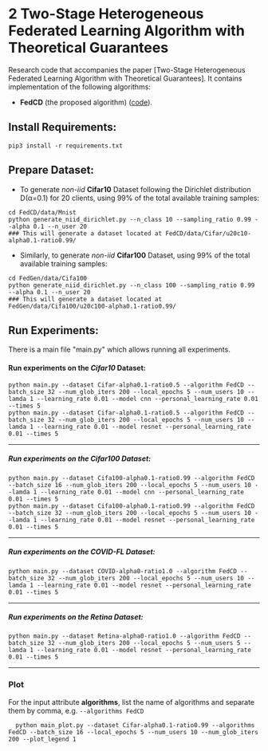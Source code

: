# 2 Two-Stage Heterogeneous Federated Learning Algorithm with Theoretical Guarantees

Research code that accompanies the paper [Two-Stage Heterogeneous Federated Learning Algorithm with Theoretical Guarantees].
It contains implementation of the following algorithms:
* **FedCD** (the proposed algorithm) ([code](https://github.com/zhuangdizhu/FedGen/blob/main/FLAlgorithms/servers/serverpFedGen.py)).


## Install Requirements:
```pip3 install -r requirements.txt```

  
## Prepare Dataset: 
* To generate *non-iid* **Cifar10** Dataset following the Dirichlet distribution D(&alpha;=0.1) for 20 clients, using 99% of the total available training samples:
<pre><code>cd FedCD/data/Mnist
python generate_niid_dirichlet.py --n_class 10 --sampling_ratio 0.99 --alpha 0.1 --n_user 20
### This will generate a dataset located at FedCD/data/Cifar/u20c10-alpha0.1-ratio0.99/
</code></pre>
    

- Similarly, to generate *non-iid* **Cifar100** Dataset, using 99% of the total available training samples:
<pre><code>cd FedGen/data/Cifa100
python generate_niid_dirichlet.py --n_class 100 --sampling_ratio 0.99 --alpha 0.1 --n_user 20 
### This will generate a dataset located at FedGen/data/Cifa100/u20c100-alpha0.1-ratio0.99/
</code></pre> 

## Run Experiments: 

There is a main file "main.py" which allows running all experiments.

#### Run experiments on the *Cifar10* Dataset:
```
python main.py --dataset Cifar-alpha0.1-ratio0.5 --algorithm FedCD --batch_size 32 --num_glob_iters 200 --local_epochs 5 --num_users 10 --lamda 1 --learning_rate 0.01 --model cnn --personal_learning_rate 0.01 --times 5 
python main.py --dataset Cifar-alpha0.1-ratio0.5 --algorithm FedCD --batch_size 32 --num_glob_iters 200 --local_epochs 5 --num_users 10 --lamda 1 --learning_rate 0.01 --model resnet --personal_learning_rate 0.01 --times 5 

```
----

##### Run experiments on the *Cifar100* Dataset:
```
python main.py --dataset Cifa100-alpha0.1-ratio0.99 --algorithm FedCD --batch_size 16 --num_glob_iters 200 --local_epochs 5 --num_users 10 --lamda 1 --learning_rate 0.01 --model cnn --personal_learning_rate 0.01 --times 5 
python main.py --dataset Cifa100-alpha0.1-ratio0.99 --algorithm FedCD --batch_size 32 --num_glob_iters 200 --local_epochs 5 --num_users 10 --lamda 1 --learning_rate 0.01 --model resnet --personal_learning_rate 0.01 --times 5 

```
----

##### Run experiments on the *COVID-FL* Dataset:
```
python main.py --dataset COVID-alpha0-ratio1.0 --algorithm FedCD --batch_size 32 --num_glob_iters 200 --local_epochs 5 --num_users 10 --lamda 1 --learning_rate 0.01 --model resnet --personal_learning_rate 0.01 --times 5 

```
----
##### Run experiments on the *Retina* Dataset:
```
python main.py --dataset Retina-alpha0-ratio1.0 --algorithm FedCD --batch_size 32 --num_glob_iters 200 --local_epochs 5 --num_users 5 --lamda 1 --learning_rate 0.01 --model resnet --personal_learning_rate 0.01 --times 5 

```
----
### Plot
For the input attribute **algorithms**, list the name of algorithms and separate them by comma, e.g. `--algorithms FedCD`
```
  python main_plot.py --dataset Cifar-alpha0.1-ratio0.99 --algorithms FedCD --batch_size 16 --local_epochs 5 --num_users 10 --num_glob_iters 200 --plot_legend 1
```
